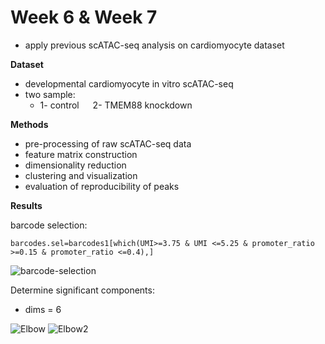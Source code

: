 # Week 6 & Week 7

- apply previous scATAC-seq analysis on cardiomyocyte dataset

**Dataset**

- developmental cardiomyocyte in vitro scATAC-seq
- two sample:  
  - 1- control &emsp; 2- TMEM88 knockdown

**Methods**

- pre-processing of raw scATAC-seq data
- feature matrix construction
- dimensionality reduction
- clustering and visualization
- evaluation of reproducibility of peaks

**Results**

barcode selection:

```
barcodes.sel=barcodes1[which(UMI>=3.75 & UMI <=5.25 & promoter_ratio >=0.15 & promoter_ratio <=0.4),]
```

![barcode-selection](https://user-images.githubusercontent.com/55969398/115208418-1e5edb80-a12f-11eb-842c-d0e0c4caaa6d.png)



Determine significant components:

- dims = 6

![Elbow](https://user-images.githubusercontent.com/55969398/115211177-e4db9f80-a131-11eb-947b-535309b325c3.png)
![Elbow2](https://user-images.githubusercontent.com/55969398/115211676-603d5100-a132-11eb-94b7-c27f78ba036c.png)

